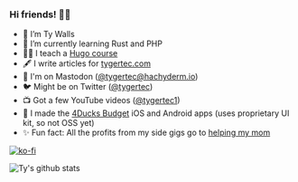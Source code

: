 ### Hi friends! 👋🤓

<!--
**tygerbytes/tygerbytes** is a ✨ _special_ ✨ repository because its `README.md` (this file) appears on your GitHub profile.
-->

- 🔭 I’m Ty Walls
- 🌱 I’m currently learning Rust and PHP
- 🧑‍🏫 I teach a [Hugo course](https://www.tygertec.com/project/wp-to-hugo/)
- 🖋️ I write articles for [tygertec.com](https://www.tygertec.com)
- 🐘 I'm on Mastodon ([@tygertec@hachyderm.io](https://hachyderm.io/web/@tygertec))
- 🐦 Might be on Twitter ([@tygertec](https://twitter.com/tygertec))
- 📺 Got a few YouTube videos ([@tygertec1](https://www.youtube.com/@tygertec1))
- 🦆 I made the [4Ducks Budget](https://www.4ducksbudget.app) iOS and Android apps (uses proprietary UI kit, so not OSS yet)
- ✨ Fun fact: All the profits from my side gigs go to [helping my mom](https://www.tygertec.com/project/save-mom)

[![ko-fi](https://ko-fi.com/img/githubbutton_sm.svg)](https://ko-fi.com/I2I2GCCIY)

![Ty's github stats](https://github-readme-stats.vercel.app/api?username=tygerbytes&show_icons=true&theme=dark)
